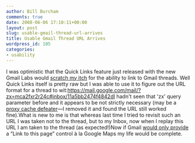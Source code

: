 ```yaml
---
author: Bill Burcham
comments: true
date: 2008-06-06 17:10:11+00:00
layout: post
slug: usable-gmail-thread-url-arrives
title: Usable Gmail Thread URL Arrives
wordpress_id: 105
categories:
- usability
---
```


I was optimistic that the Quick Links feature just released with the new Gmail Labs would [scratch my itch](2007/11/09/still-waiting-for-gmail-thread-url/) for the ability to link to Gmail threads. Well Quick Links itself is pretty raw but I was able to use it to figure out the URL format for a thread to wit:https://mail.google.com/mail/?zx=mca2fxr2r24c#inbox/11a5bb2474f4842dI hadn't seen that 'zx' query parameter before and it appears to be not strictly necessary (may be a [proxy cache defeater](http://johnvey.com/features/gmailapi/)—I removed it and found the URL still worked fine).What is new to me is that whereas last time I tried to revisit such an URL I was taken not to the thread, but to my Inbox, now when I replay this URL I am taken to the thread (as expected!)Now if Gmail [would only provide](http://groups.google.com/group/gmail-labs-help-quick-links/browse_thread/thread/78869e6e91c3c12c#) a “Link to this page” control à la Google Maps my life would be complete.
